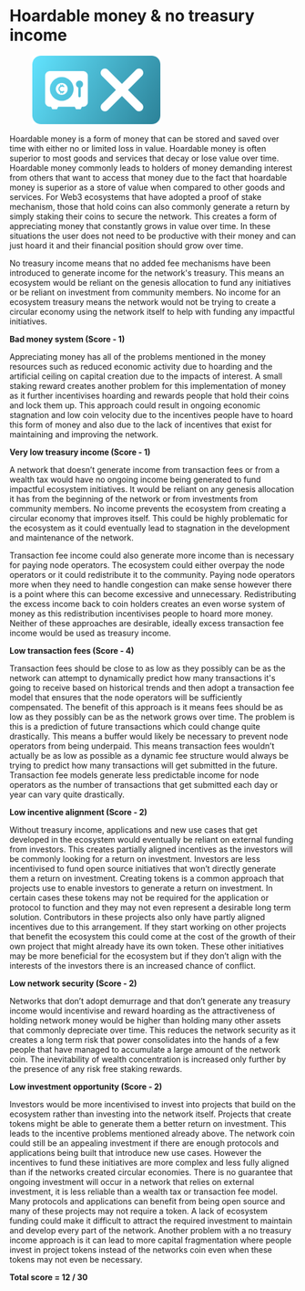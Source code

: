 # Hoardable money & no treasury income

<div align="left"><figure><img src="../../.gitbook/assets/hoardable-money-no-income.png" alt="" width="225"><figcaption></figcaption></figure></div>

Hoardable money is a form of money that can be stored and saved over time with either no or limited loss in value. Hoardable money is often superior to most goods and services that decay or lose value over time. Hoardable money commonly leads to holders of money demanding interest from others that want to access that money due to the fact that hoardable money is superior as a store of value when compared to other goods and services. For Web3 ecosystems that have adopted a proof of stake mechanism, those that hold coins can also commonly generate a return by simply staking their coins to secure the network. This creates a form of appreciating money that constantly grows in value over time. In these situations the user does not need to be productive with their money and can just hoard it and their financial position should grow over time.

No treasury income means that no added fee mechanisms have been introduced to generate income for the network's treasury. This means an ecosystem would be reliant on the genesis allocation to fund any initiatives or be reliant on investment from community members. No income for an ecosystem treasury means the network would not be trying to create a circular economy using the network itself to help with funding any impactful initiatives.



**Bad money system (Score - 1)**

Appreciating money has all of the problems mentioned in the money resources such as reduced economic activity due to hoarding and the artificial ceiling on capital creation due to the impacts of interest. A small staking reward creates another problem for this implementation of money as it further incentivises hoarding and rewards people that hold their coins and lock them up. This approach could result in ongoing economic stagnation and low coin velocity due to the incentives people have to hoard this form of money and also due to the lack of incentives that exist for maintaining and improving the network.



**Very low treasury income (Score - 1)**

A network that doesn’t generate income from transaction fees or from a wealth tax would have no ongoing income being generated to fund impactful ecosystem initiatives. It would be reliant on any genesis allocation it has from the beginning of the network or from investments from community members. No income prevents the ecosystem from creating a circular economy that improves itself. This could be highly problematic for the ecosystem as it could eventually lead to stagnation in the development and maintenance of the network.

Transaction fee income could also generate more income than is necessary for paying node operators. The ecosystem could either overpay the node operators or it could redistribute it to the community. Paying node operators more when they need to handle congestion can make sense however there is a point where this can become excessive and unnecessary. Redistributing the excess income back to coin holders creates an even worse system of money as this redistribution incentivises people to hoard more money. Neither of these approaches are desirable, ideally excess transaction fee income would be used as treasury income.



**Low transaction fees (Score - 4)**

Transaction fees should be close to as low as they possibly can be as the network can attempt to dynamically predict how many transactions it's going to receive based on historical trends and then adopt a transaction fee model that ensures that the node operators will be sufficiently compensated. The benefit of this approach is it means fees should be as low as they possibly can be as the network grows over time. The problem is this is a prediction of future transactions which could change quite drastically. This means a buffer would likely be necessary to prevent node operators from being underpaid. This means transaction fees wouldn’t actually be as low as possible as a dynamic fee structure would always be trying to predict how many transactions will get submitted in the future. Transaction fee models generate less predictable income for node operators as the number of transactions that get submitted each day or year can vary quite drastically.



**Low incentive alignment (Score - 2)**

Without treasury income, applications and new use cases that get developed in the ecosystem would eventually be reliant on external funding from investors. This creates partially aligned incentives as the investors will be commonly looking for a return on investment. Investors are less incentivised to fund open source initiatives that won’t directly generate them a return on investment. Creating tokens is a common approach that projects use to enable investors to generate a return on investment. In certain cases these tokens may not be required for the application or protocol to function and they may not even represent a desirable long term solution. Contributors in these projects also only have partly aligned incentives due to this arrangement. If they start working on other projects that benefit the ecosystem this could come at the cost of the growth of their own project that might already have its own token. These other initiatives may be more beneficial for the ecosystem but if they don’t align with the interests of the investors there is an increased chance of conflict.



**Low network security (Score - 2)**

Networks that don’t adopt demurrage and that don’t generate any treasury income would incentivise and reward hoarding as the attractiveness of holding network money would be higher than holding many other assets that commonly depreciate over time. This reduces the network security as it creates a long term risk that power consolidates into the hands of a few people that have managed to accumulate a large amount of the network coin. The inevitability of wealth concentration is increased only further by the presence of any risk free staking rewards.

**Low investment opportunity (Score - 2)**

Investors would be more incentivised to invest into projects that build on the ecosystem rather than investing into the network itself. Projects that create tokens might be able to generate them a better return on investment. This leads to the incentive problems mentioned already above. The network coin could still be an appealing investment if there are enough protocols and applications being built that introduce new use cases. However the incentives to fund these initiatives are more complex and less fully aligned than if the networks created circular economies. There is no guarantee that ongoing investment will occur in a network that relies on external investment, it is less reliable than a wealth tax or transaction fee model. Many protocols and applications can benefit from being open source and many of these projects may not require a token. A lack of ecosystem funding could make it difficult to attract the required investment to maintain and develop every part of the network. Another problem with a no treasury income approach is it can lead to more capital fragmentation where people invest in project tokens instead of the networks coin even when these tokens may not even be necessary.



**Total score = 12 / 30**
